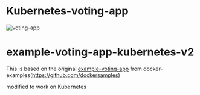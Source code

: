 # Kubernetes-voting-app
![voting-app](https://github.com/priyanshu29/Kubernetes-voting-app/assets/30665987/75b9ba21-1ed0-4411-afc1-6fcb5d0f7e49)

# example-voting-app-kubernetes-v2

This is based on the original [example-voting-app](https://github.com/dockersamples/example-voting-app) from docker-examples(https://github.com/dockersamples)

modified to work on Kubernetes



